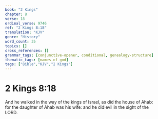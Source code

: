 ```yaml
---
book: "2 Kings"
chapter: 8
verse: 18
ordinal_verse: 9746
ref: "2 Kings 8:18"
translation: "KJV"
genre: "History"
word_count: 35
topics: []
cross_references: []
grammar_tags: [conjunctive-opener, conditional, genealogy-structure]
thematic_tags: [names-of-god]
tags: ["Bible","KJV","2 Kings"]
---
```


# 2 Kings 8:18

And he walked in the way of the kings of Israel, as did the house of Ahab: for the daughter of Ahab was his wife: and he did evil in the sight of the LORD.
